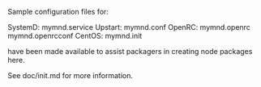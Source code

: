 Sample configuration files for:

SystemD: mymnd.service
Upstart: mymnd.conf
OpenRC:  mymnd.openrc
         mymnd.openrcconf
CentOS:  mymnd.init

have been made available to assist packagers in creating node packages here.

See doc/init.md for more information.
